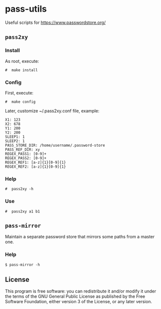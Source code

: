 # pass-utils

Useful scripts for https://www.passwordstore.org/

## `pass2xy`

### Install

As root, execute:

```
#  make install
```

### Config

First, execute:

```
#  make config
```

Later, customize ~/.pass2xy.conf file, example:

```
X1: 123
X2: 678
Y1: 200
Y2: 200
SLEEP1: 1
SLEEP2: 1
PASS_STORE_DIR: /home/username/.password-store
PASS_REF_DIR: xy
REGEX_PASS1: [0-9]+
REGEX_PASS2: [0-9]+
REGEX_REF1: [a-z]{1}[0-9]{1}
REGEX_REF2: [a-z]{1}[0-9]{1}
```

### Help

```
#  pass2xy -h
```

### Use

```
#  pass2xy a1 b1
```

## `pass-mirror`

Maintain a separate password store that mirrors some paths from a master one.

### Help

```
$ pass-mirror -h
```

## License

This program is free software: you can redistribute it and/or modify it under the terms of the GNU General Public License as published by the Free Software Foundation, either version 3 of the License, or any later version.

